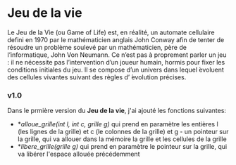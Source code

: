 # Jeu de la vie
Le  Jeu  de  la  Vie  (ou  Game  of  Life)  est,  en  réalité,  un  automate  cellulaire  defini  en  1970 par  le  mathématicien  anglais  John  Conway  afin  de  tenter  de  résoudre  un  problème  soulevé  par  un mathématicien, père de l’informatique, John Von Neumann. Ce n’est pas à proprement parler un jeu : il ne nécessite pas l’intervention d’un joueur humain, hormis pour fixer les conditions initiales du jeu. Il se compose d’un univers dans lequel ́evoluent des cellules vivantes suivant des règles d’ ́evolution précises.

### v1.0
Dans le prmière version du **Jeu de la vie**, j'ai ajouté les fonctions suivantes:
* **alloue_grille(int l, int c, grille *g)** qui prend en paramètre les entières l (les lignes de la grille) et c (le colonnes de la grille) et g - un pointeur sur la grille, qui va allouer dans la mémoire la grille et les cellules de la grille
*  **libere_grille(grille *g)** qui prend en paramètre le pointeur sur la grille, qui va libérer l'espace allouée précédemment 
